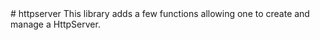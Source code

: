 <type name="httpserver_" category="libraryfunc" is="library">
	<summary>
# httpserver
This library adds a few functions allowing one to create and manage a <page>HttpServer</page>.
	</summary>
</type>
